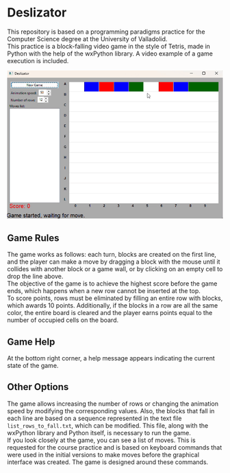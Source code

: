 # Deslizator


This repository is based on a programming paradigms practice for the Computer Science degree at the University of Valladolid.  
This practice is a block-falling video game in the style of Tetris, made in Python with the help of the wxPython library. A video example of a game execution is included.

![Demo](./deslizator_demo.gif)

## Game Rules

The game works as follows: each turn, blocks are created on the first line, and the player can make a move by dragging a block with the mouse until it collides with another block or a game wall, or by clicking on an empty cell to drop the line above.  
The objective of the game is to achieve the highest score before the game ends, which happens when a new row cannot be inserted at the top.  
To score points, rows must be eliminated by filling an entire row with blocks, which awards 10 points. Additionally, if the blocks in a row are all the same color, the entire board is cleared and the player earns points equal to the number of occupied cells on the board.

## Game Help

At the bottom right corner, a help message appears indicating the current state of the game.

## Other Options

The game allows increasing the number of rows or changing the animation speed by modifying the corresponding values. Also, the blocks that fall in each line are based on a sequence represented in the text file `list_rows_to_fall.txt`, which can be modified. This file, along with the wxPython library and Python itself, is necessary to run the game.  
If you look closely at the game, you can see a list of moves. This is requested for the course practice and is based on keyboard commands that were used in the initial versions to make moves before the graphical interface was created. The game is designed around these commands.
